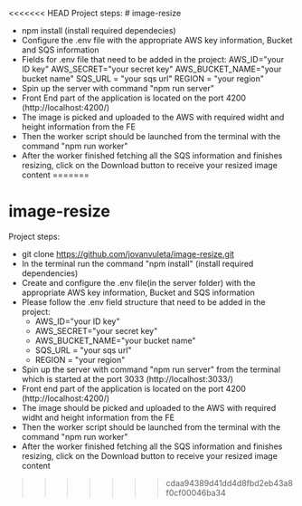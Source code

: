 <<<<<<< HEAD
Project steps: # image-resize
- npm install (install required dependecies)
- Configure the .env file with the appropriate AWS key information, Bucket and SQS information
- Fields for .env file that need to be added in the project:
    AWS_ID="your ID key"
    AWS_SECRET="your secret key"
    AWS_BUCKET_NAME="your bucket name"
    SQS_URL = "your sqs url"
    REGION = "your region"
- Spin up the server with command "npm run server"
- Front End part of the application is located on the port 4200 (http://localhost:4200/)
- The image is picked and uploaded to the AWS with required widht and height information from the FE
- Then the worker script should be launched from the terminal with the command "npm run worker"
- After the worker finished fetching all the SQS information and finishes resizing, click on the Download button to receive your resized image content
=======
# image-resize

Project steps:
- git clone https://github.com/jovanvuleta/image-resize.git
- In the terminal run the command "npm install" (install required dependencies)
- Create and configure the .env file(in the server folder) with the appropriate AWS key information, Bucket and SQS information
- Please follow the .env field structure that need to be added in the project:
    - AWS_ID="your ID key"
    - AWS_SECRET="your secret key"
    - AWS_BUCKET_NAME="your bucket name"
    - SQS_URL = "your sqs url"
    - REGION = "your region"
- Spin up the server with command "npm run server" from the terminal which is started at the port 3033 (http://localhost:3033/)
- Front end part of the application is located on the port 4200 (http://localhost:4200/)
- The image should be picked and uploaded to the AWS with required widht and height information from the FE
- Then the worker script should be launched from the terminal with the command "npm run worker"
- After the worker finished fetching all the SQS information and finishes resizing, click on the Download button to receive your resized image content
>>>>>>> cdaa94389d41dd4d8fbd2eb43a8f0cf00046ba34
